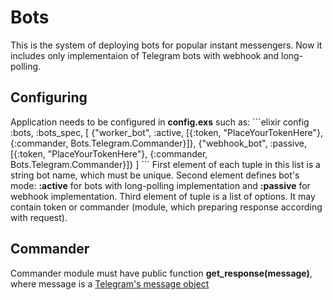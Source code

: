 # Bots
This is the system of deploying bots for popular instant messengers. Now it includes only implementaion of Telegram bots with webhook and long-polling.

<h2>Configuring</h2>
Application needs to be configured in <strong>config.exs</strong> such as:
```elixir
config :bots, :bots_spec, [
	{"worker_bot", :active, [{:token, "PlaceYourTokenHere"}, {:commander, Bots.Telegram.Commander}]},
	{"webhook_bot", :passive, [{:token, "PlaceYourTokenHere"}, {:commander, Bots.Telegram.Commander}]}
]
```
First element of each tuple in this list is a string bot name, which must be unique. Second element defines bot's mode: <strong>:active</strong> for bots with long-polling implementation and <strong>:passive</strong> for webhook implementation. Third element of tuple is a list of options. It may contain token or commander (module, which preparing response according with request).

<h2>Commander</h2>
Commander module must have public function <strong>get_response(message)</strong>, where message is a <a href="https://core.telegram.org/bots/api#message" target="_blank">Telegram's message object</a>
